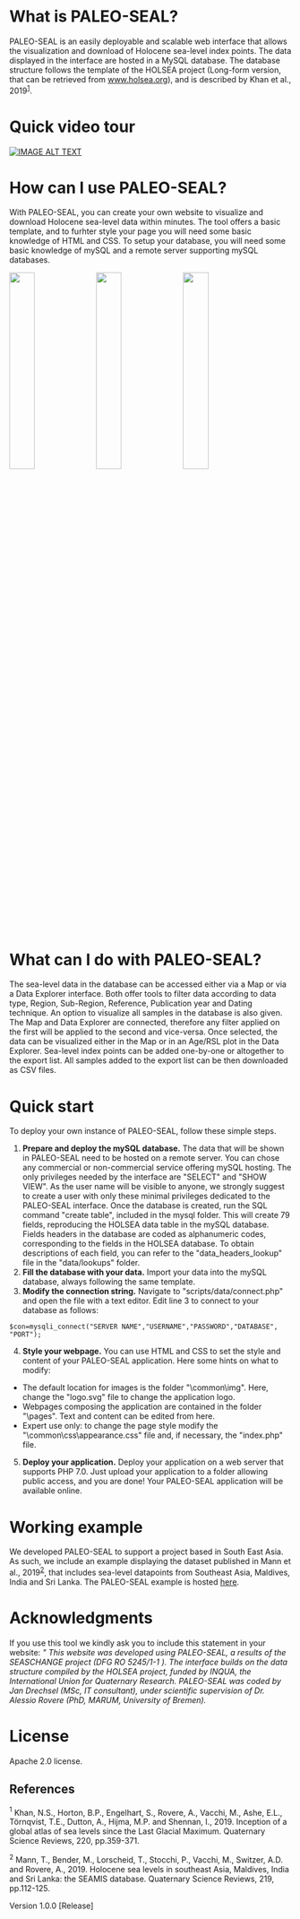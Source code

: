 # What is PALEO-SEAL?
PALEO-SEAL is an easily deployable and scalable web interface that allows the visualization and download of Holocene sea-level index points. The data displayed in the interface are hosted in a MySQL database. The database structure follows the template of the HOLSEA project (Long-form version, that can be retrieved from <a href="https://www.holsea.org/archive-your-data">www.holsea.org</a>), and is described by Khan et al., 2019<sup>[1](#Khan2019)</sup>.

# Quick video tour
[![IMAGE ALT TEXT](http://img.youtube.com/vi/A3ZGQh7foZI/0.jpg)](http://www.youtube.com/watch?v=A3ZGQh7foZI "Video Title")

# How can I use PALEO-SEAL?
With PALEO-SEAL, you can create your own website to visualize and download Holocene sea-level data within minutes. The tool offers a basic template, and to furhter style your page you will need some basic knowledge of HTML and CSS. To setup your database, you will need some basic knowledge of mySQL and a remote server supporting mySQL databases.

<img src="https://user-images.githubusercontent.com/16379400/95067596-5c9d2c00-0704-11eb-9b87-096525378671.JPG" width="30%"></img> <img src="https://user-images.githubusercontent.com/16379400/95067597-5dce5900-0704-11eb-9ae5-99768ea6d878.JPG" width="30%"></img> <img src="https://user-images.githubusercontent.com/16379400/95067599-5dce5900-0704-11eb-8a1e-a35ab7bc6604.JPG" width="30%"></img> 

# What can I do with PALEO-SEAL?
The sea-level data in the database can be accessed either via a Map or via a Data Explorer interface. Both offer tools to filter data according to data type, Region, Sub-Region, Reference, Publication year and Dating technique. An option to visualize all samples in the database is also given. The Map and Data Explorer are connected, therefore any filter applied on the first will be applied to the second and vice-versa. Once selected, the data can be visualized either in the Map or in an Age/RSL plot in the Data Explorer. Sea-level index points can be added one-by-one or altogether to the export list. All samples added to the export list can be then downloaded as CSV files.

# Quick start
To deploy your own instance of PALEO-SEAL, follow these simple steps.
1. <b>Prepare and deploy the mySQL database.</b> The data that will be shown in PALEO-SEAL need to be hosted on a remote server. You can chose any commercial or non-commercial service offering mySQL hosting. The only privileges needed by the interface are "SELECT" and "SHOW VIEW". As the user name will be visible to anyone, we strongly suggest to create a user with only these minimal privileges dedicated to the PALEO-SEAL interface. Once the database is created, run the SQL command "create table", included in the mysql folder. This will create 79 fields, reproducing the HOLSEA data table in the mySQL database. Fields headers in the database are coded as alphanumeric codes, corresponding to the fields in the HOLSEA database. To obtain descriptions of each field, you can refer to the "data_headers_lookup" file in the "data/lookups" folder.
2. <b>Fill the database with your data.</b> Import your data into the mySQL database, always following the same template.
3. <b>Modify the connection string.</b> Navigate to "scripts/data/connect.php" and open the file with a text editor. Edit line 3 to connect to your database as follows:
```
$con=mysqli_connect("SERVER NAME","USERNAME","PASSWORD","DATABASE", "PORT");
```
4. <b>Style your webpage.</b> You can use HTML and CSS to set the style and content of your PALEO-SEAL application. Here some hints on what to modify:
  * The default location for images is the folder "\common\img". Here, change the "logo.svg" file to change the application logo.
  * Webpages composing the application are contained in the folder "\pages". Text and content can be edited from here.
  * Expert use only: to change the page style modify the "\common\css\appearance.css" file and, if necessary, the "index.php" file.
5. <b>Deploy your application.</b> Deploy your application on a web server that supports PHP 7.0. Just upload your application to a folder allowing public access, and you are done! Your PALEO-SEAL application will be available online.

# Working example
We developed PALEO-SEAL to support a project based in South East Asia. As such, we include an example displaying the dataset published in Mann et al., 2019<sup>[2](#Mann2019)</sup>, that includes sea-level datapoints from Southeast Asia, Maldives, India and Sri Lanka. The PALEO-SEAL example is hosted <a href="https://warmcoasts.eu/paleo-seal/#!/">here</a>. 

# Acknowledgments
If you use this tool we kindly ask you to include this statement in your website: *" This website was developed using PALEO-SEAL, a results of the SEASCHANGE project (DFG RO 5245/1-1 ). The interface builds on the data structure compiled by the HOLSEA project, funded by INQUA, the International Union for Quaternary Research. PALEO-SEAL was coded by Jan Drechsel (MSc, IT consultant), under scientific supervision of Dr. Alessio Rovere (PhD, MARUM, University of Bremen).*

# License
Apache 2.0 license.

## References
<a name="Khan2019"><sup>1</sup></a> Khan, N.S., Horton, B.P., Engelhart, S., Rovere, A., Vacchi, M., Ashe, E.L., Törnqvist, T.E., Dutton, A., Hijma, M.P. and Shennan, I., 2019. Inception of a global atlas of sea levels since the Last Glacial Maximum. Quaternary Science Reviews, 220, pp.359-371.

<a name="Mann2019"><sup>2</sup></a> Mann, T., Bender, M., Lorscheid, T., Stocchi, P., Vacchi, M., Switzer, A.D. and Rovere, A., 2019. Holocene sea levels in southeast Asia, Maldives, India and Sri Lanka: the SEAMIS database. Quaternary Science Reviews, 219, pp.112-125. 


Version 1.0.0 [Release]


